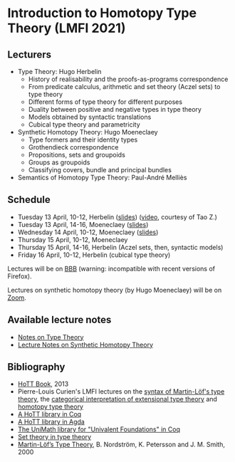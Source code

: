 # Introduction to Homotopy Type Theory (LMFI 2021)

<h2>Lecturers</h2>

- Type Theory: Hugo Herbelin
  - History of realisability and the proofs-as-programs correspondence
  - From predicate calculus, arithmetic and set theory (Aczel sets) to type theory
  - Different forms of type theory for different purposes
  - Duality between positive and negative types in type theory
  - Models obtained by syntactic translations
  - Cubical type theory and parametricity
- Synthetic Homotopy Theory: Hugo Moeneclaey
  - Type formers and their identity types
  - Grothendieck correspondence
  - Propositions, sets and groupoids
  - Groups as groupoids
  - Classifying covers, bundle and principal bundles
- Semantics of Homotopy Type Theory: Paul-André Melliès

<h2>Schedule</h2>

- Tuesday 13 April, 10-12, Herbelin ([slides](Lecture_notes/Cours1.pdf)) ([video](https://www.dropbox.com/sh/ghmhktv1fmb2qrf/AAABEr3EOpKrtGJAc0cTf2_Aa?dl=0), courtesy of Tao Z.)
- Tuesday 13 April, 14-16, Moeneclaey ([slides](Lecture_notes/Slide_Synthetic_1.pdf))
- Wednesday 14 April, 10-12, Moeneclaey ([slides](Lecture_notes/Slide_Synthetic_2.pdf))
- Thursday 15 April, 10-12, Moeneclaey
- Thursday 15 April, 14-16, Herbelin (Aczel sets, then, syntactic models)
- Friday 16 April, 10-12, Herbelin (cubical type theory)

Lectures will be on [BBB](https://bbb-front.math.univ-paris-diderot.fr/recherche/hug-tyg-cd9-zwi) (warning: incompatible with recent versions of Firefox).

Lectures on synthetic homotopy theory (by Hugo Moeneclaey) will be on [Zoom](https://u-paris.zoom.us/j/81326863378?pwd=VkN1L09FenJsRlVBVjI1NEtyeDIzQT09).

<h2>Available lecture notes</h2>

<ul>                                                                                                                                                                 <li> <a charset="UTF-8" href="https://github.com/herbelin/LMFI-HoTT/blob/master/Lecture_notes/ITT.pdf">
Notes on Type Theory
</a></li>

<li> <a charset="UTF-8" href="https://github.com/herbelin/LMFI-HoTT/blob/master/Lecture_notes/Lecture_notes.pdf">
Lecture Notes on Synthetic Homotopy Theory
</a></li>
</ul>

<h2>Bibliography</h2>
<ul>

<li><a href="https://homotopytypetheory.org/book/">HoTT Book</a>, 2013</li>

<li>Pierre-Louis Curien's LMFI lectures on the <a href="https://curien.galene.org/notes/CoursA.pdf">syntax of Martin-Löf's type theory</a>, the <a href="https://curien.galene.org/notes/CoursB.pdf">categorical interpretation of extensional type theory</a> and <a href="https://curien.galene.org/notes/CoursC.pdf">homotopy type theory</a></li>
<li><a href="https://github.com/HoTT/HoTT">A HoTT library in Coq</a></li>

<li><a href="https://github.com/HoTT/HoTT-Agda">A HoTT library in Agda</a></li>

<li><a href="https://github.com/UniMath/UniMath">The UniMath library for "Univalent Foundations" in Coq</a></li>

<li><a href="https://github.com/barras/cic-model">Set theory in type theory</a></li>

<li><a href="http://www.cse.chalmers.se/~bengt/papers/hlcs.pdf">Martin-Löf’s Type Theory</a>,
B. Nordström, K. Petersson and J. M. Smith, 2000</li>

</ul>
